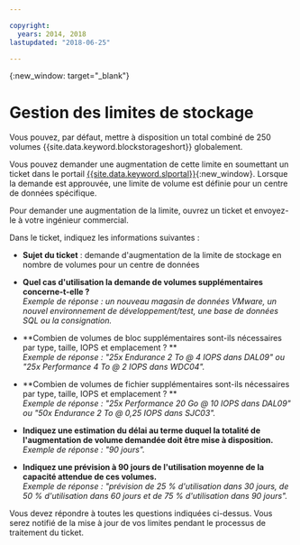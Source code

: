 ```yaml
---

copyright:
  years: 2014, 2018
lastupdated: "2018-06-25"

---
```

{:new_window: target="_blank"}

# Gestion des limites de stockage

Vous pouvez, par défaut, mettre à disposition un total combiné de 250 volumes {{site.data.keyword.blockstorageshort}} globalement. 

Vous pouvez demander une augmentation de cette limite en soumettant un ticket dans le portail [{{site.data.keyword.slportal}}](https://control.softlayer.com/){:new_window}. Lorsque la demande est approuvée, une limite de volume est définie pour un centre de données spécifique.  

Pour demander une augmentation de la limite, ouvrez un ticket et envoyez-le à votre ingénieur commercial.

Dans le ticket, indiquez les informations suivantes :

- **Sujet du ticket** : demande d'augmentation de la limite de stockage en nombre de volumes pour un centre de données

- **Quel cas d'utilisation la demande de volumes supplémentaires concerne-t-elle ?** <br />
*Exemple de réponse : un nouveau magasin de données VMware, un nouvel environnement de développement/test, une base de données SQL ou la consignation.*

- **Combien de volumes de bloc supplémentaires sont-ils nécessaires par type, taille, IOPS et emplacement ? ** <br />
*Exemple de réponse : "25x Endurance 2 To @ 4 IOPS dans DAL09" ou "25x Performance 4 To @ 2 IOPS dans WDC04".*

- **Combien de volumes de fichier supplémentaires sont-ils nécessaires par type, taille, IOPS et emplacement ? ** <br />
*Exemple de réponse : "25x Performance 20 Go @ 10 IOPS dans DAL09" ou "50x Endurance 2 To @ 0,25 IOPS dans SJC03".*
 
- **Indiquez une estimation du délai au terme duquel la totalité de l'augmentation de volume demandée doit être mise à disposition.** <br />
 *Exemple de réponse : "90 jours".*

- **Indiquez une prévision à 90 jours de l'utilisation moyenne de la capacité attendue de ces volumes.** <br />
*Exemple de réponse : "prévision de 25 % d'utilisation dans 30 jours, de 50 % d'utilisation dans 60 jours et de 75 % d'utilisation dans 90 jours".*

Vous devez répondre à toutes les questions indiquées ci-dessus. Vous serez notifié de la mise à jour de vos limites pendant le processus de traitement du ticket. 
